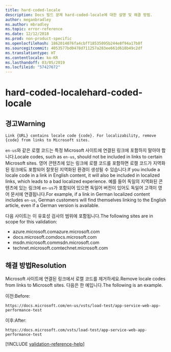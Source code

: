 ```yaml
---
title: hard-coded-locale
description: Docs 빌드 문제 hard-coded-locale에 대한 설명 및 해결 방법.
author: meganbradley
ms.author: mbradley
ms.topic: error-reference
ms.date: 12/12/2018
ms.prod: non-product-specific
ms.openlocfilehash: 1862014076fa4cbff18535095b244e8f94a17b0f
ms.sourcegitcommit: 4053577bd0478d711257a283ee661d618b49c2df
ms.translationtype: HT
ms.contentlocale: ko-KR
ms.lasthandoff: 03/05/2019
ms.locfileid: "57427672"
---
```

# <a name="hard-coded-locale"></a><span data-ttu-id="b4c13-103">hard-coded-locale</span><span class="sxs-lookup"><span data-stu-id="b4c13-103">hard-coded-locale</span></span>

## <a name="warning"></a><span data-ttu-id="b4c13-104">경고</span><span class="sxs-lookup"><span data-stu-id="b4c13-104">Warning</span></span>

`Link {URL} contains locale code {code}. For localizability, remove {code} from links to Microsoft sites.`

<span data-ttu-id="b4c13-105">`en-us`와 같은 로캘 코드는 특정 Microsoft 사이트에 연결된 링크에 포함하지 말아야 합니다.</span><span class="sxs-lookup"><span data-stu-id="b4c13-105">Locale codes, such as `en-us`, should not be included in links to certain Microsoft sites.</span></span> <span data-ttu-id="b4c13-106">영어 콘텐츠에 있는 링크에 로캘 코드를 포함하면 로캘 코드가 지역화된 링크에도 포함되어 잘못된 지역화된 환경이 생성될 수 있습니다.</span><span class="sxs-lookup"><span data-stu-id="b4c13-106">If you include a locale code in a link in English content, it will also be included in localized links, which leads to a bad localized experience.</span></span> <span data-ttu-id="b4c13-107">예를 들어 독일의 지역화된 콘텐츠에 있는 링크에 `en-us`가 포함되어 있으면 독일어 버전이 있어도 독일어 고객이 영어 문서에 연결됩니다.</span><span class="sxs-lookup"><span data-stu-id="b4c13-107">For example, if a link in German localized content includes `en-us`, German customers will find themselves linking to the English article, even if a German version is available.</span></span>

<span data-ttu-id="b4c13-108">다음 사이트는 이 유효성 검사의 범위에 포함됩니다.</span><span class="sxs-lookup"><span data-stu-id="b4c13-108">The following sites are in scope for this validation:</span></span>

- <span data-ttu-id="b4c13-109">azure.microsoft.com</span><span class="sxs-lookup"><span data-stu-id="b4c13-109">azure.microsoft.com</span></span>
- <span data-ttu-id="b4c13-110">docs.microsoft.com</span><span class="sxs-lookup"><span data-stu-id="b4c13-110">docs.microsoft.com</span></span>
- <span data-ttu-id="b4c13-111">msdn.microsoft.com</span><span class="sxs-lookup"><span data-stu-id="b4c13-111">msdn.microsoft.com</span></span>
- <span data-ttu-id="b4c13-112">technet.microsoft.com</span><span class="sxs-lookup"><span data-stu-id="b4c13-112">technet.microsoft.com</span></span>

## <a name="resolution"></a><span data-ttu-id="b4c13-113">해결 방법</span><span class="sxs-lookup"><span data-stu-id="b4c13-113">Resolution</span></span>

<span data-ttu-id="b4c13-114">Microsoft 사이트에 연결된 링크에서 로캘 코드를 제거하세요.</span><span class="sxs-lookup"><span data-stu-id="b4c13-114">Remove locale codes from links to Microsoft sites.</span></span> <span data-ttu-id="b4c13-115">다음은 한 예입니다.</span><span class="sxs-lookup"><span data-stu-id="b4c13-115">The following is an example.</span></span>

<span data-ttu-id="b4c13-116">이전:</span><span class="sxs-lookup"><span data-stu-id="b4c13-116">Before:</span></span>

`https://docs.microsoft.com/en-us/vsts/load-test/app-service-web-app-performance-test`

<span data-ttu-id="b4c13-117">이후:</span><span class="sxs-lookup"><span data-stu-id="b4c13-117">After:</span></span>

`https://docs.microsoft.com/vsts/load-test/app-service-web-app-performance-test`

<!--make sure to add this file to your includes folder and verify the path-->
[!INCLUDE [validation-reference-help](includes/validation-reference-help.md)]
